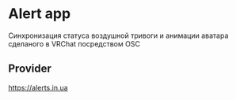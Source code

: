 # Alert app
Синхронизация статуса воздушной тривоги и анимации аватара сделаного в VRChat посредством OSC

## Provider
https://alerts.in.ua
